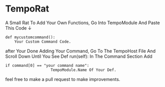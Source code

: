 # TempoRat
A Small Rat
To Add Your Own Functions, Go Into TempoModule And Paste This Code ↓
```
def mycustomcommand():
    Your Custom Command Code.
```
after Your Done Adding Your Command, Go To The TempoHost File And Scroll Down Until You See Def run(self):
 In The Command Section Add
```
if command[0] == "your command name":
                    TempoModule.Name Of Your Def.
```
feel free to make a pull request to make improvements.
